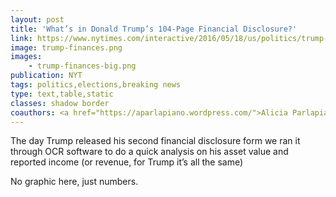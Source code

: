 ```yaml
---
layout: post
title: 'What’s in Donald Trump’s 104-Page Financial Disclosure?'
link: https://www.nytimes.com/interactive/2016/05/18/us/politics/trump-financial-disclosure.html
image: trump-finances.png
images:
    - trump-finances-big.png
publication: NYT
tags: politics,elections,breaking news
type: text,table,static
classes: shadow border
coauthors: <a href="https://aparlapiano.wordpress.com/">Alicia Parlapiano</a> & <a href="https://twitter.com/karenyourish">Karen Yourish</a>
---
```


The day Trump released his second financial disclosure form we ran it through OCR software to do a quick analysis on his asset value and reported income (or revenue, for Trump it’s all the same)

No graphic here, just numbers.

